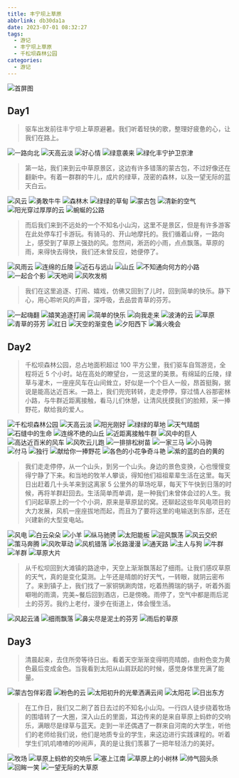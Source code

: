 ```yaml
---
title: 丰宁坝上草原
abbrlink: db30da1a
date: 2023-07-01 08:32:27
tags:
  - 游记
  - 丰宁坝上草原
  - 千松坝森林公园
categories:
  - 游记
---
```


![首屏图](https://s11.ax1x.com/2024/01/25/pFmEuct.jpg)

<!-- more -->

## Day1

> 驱车出发前往丰宁坝上草原避暑。我们听着轻快的歌，整理好疲惫的心，让我们在路上。

![一路向北](https://s11.ax1x.com/2024/01/24/pFeUDg0.jpg)
![天高云淡](https://s11.ax1x.com/2024/01/24/pFeU0Cn.jpg)
![好心情](https://s11.ax1x.com/2024/01/24/pFeUrvV.jpg)
![绿意袭来](https://s11.ax1x.com/2024/01/24/pFeUB3q.jpg)
![绿化丰宁护卫京津](https://s11.ax1x.com/2024/01/25/pFmEuct.jpg)

> 第一站，我们来到云中草原景区，这边有许多错落的蒙古包，不过好像还在翻新中。有着一群群的牛儿，成片的绿草，茂密的森林，以及一望无际的蓝天白云。

![风云](https://s11.ax1x.com/2024/01/25/pFmEn1I.jpg)
![勇敢牛牛](https://s11.ax1x.com/2024/01/25/pFmEQnf.jpg)
![森林木](https://s11.ax1x.com/2024/01/25/pFmE1HS.jpg)
![绿绿的草甸](https://s11.ax1x.com/2024/01/25/pFmEKjP.jpg)
![蒙古包](https://s11.ax1x.com/2024/01/25/pFmElB8.jpg)
![清新的空气](https://s11.ax1x.com/2024/01/25/pFmEGNQ.jpg)
![阳光穿过厚厚的云](https://s11.ax1x.com/2024/01/25/pFmE8Ag.jpg)
![蜿蜒的公路](https://s11.ax1x.com/2024/01/25/pFmVQ2R.jpg)

> 而后我们来到不远处的一个不知名小山沟，这里不是景区，但是有许多游客在此处停车打卡游玩。有骑马的、开山地摩托的。我们循着山脊，一路向上，感受到了草原上强劲的风。忽然间，淅沥的小雨，点点飘落。草原的雨，来得快去得快，我们还未曾反应，她便停了。

![风雨云](https://s11.ax1x.com/2024/01/25/pFmVMG9.jpg)
![连绵的丘陵](https://s11.ax1x.com/2024/01/25/pFmVKPJ.jpg)
![近石与远山](https://s11.ax1x.com/2024/01/25/pFmVlx1.jpg)
![山丘](https://s11.ax1x.com/2024/01/25/pFmVYVO.jpg)
![不知通向何方的小路](https://s11.ax1x.com/2024/01/25/pFmVGqK.jpg)
![一起合个影](https://s11.ax1x.com/2024/01/25/pFmV8r6.jpg)
![天地间](https://s11.ax1x.com/2024/01/25/pFmV3Kx.jpg)
![风吹发梢](https://s11.ax1x.com/2024/01/26/pFmbcxs.jpg)

> 我们在这里追逐、打闹、嬉戏，仿佛又回到了儿时，回到简单的快乐。静下心，用心聆听风的声音，深呼吸，去品尝青草的芬芳。

![一起嗨翻](https://s11.ax1x.com/2024/01/26/pFmb2Mn.jpg)
![嬉笑追逐打闹](https://s11.ax1x.com/2024/01/26/pFmbRrq.jpg)
![简单的快乐](https://s11.ax1x.com/2024/01/26/pFmboiF.jpg)
![向我走来](https://s11.ax1x.com/2024/01/26/pFmbhZV.jpg)
![波涛的云](https://s11.ax1x.com/2024/01/26/pFmbWq0.jpg)
![草原](https://s11.ax1x.com/2024/01/26/pFmb5IU.jpg)
![青草的芬芳](https://s11.ax1x.com/2024/01/26/pFmb4aT.jpg)
![红日](https://s11.ax1x.com/2024/01/26/pFmqQQs.jpg)
![天空的渐变色](https://s11.ax1x.com/2024/01/26/pFmqKzj.jpg)
![夕阳西下](https://s11.ax1x.com/2024/01/26/pFmq8e0.jpg)
![篝火晚会](https://s11.ax1x.com/2024/01/26/pFmqlyn.jpg)

## Day2

> 千松坝森林公园，总占地面积超过 100 平方公里，我们驱车自驾游览，全程将近 5 个小时。站在高处的瞭望台，一览这里的美景。有绵延的丘陵，绿草与灌木，一座座风车在山间耸立，好似是一个个巨人一般，昂首挺胸，据说是能高达近百米。一路上，我们兜兜转转，走走停停，穿过情人谷那密林小路，与牛群近距离接触，看马儿们休憩，让清风抚摸我们的脸颊，采一捧野花，献给我的爱人。

![千松坝森林公园](https://s11.ax1x.com/2024/01/26/pFmq1Lq.jpg)
![天高云淡](https://s11.ax1x.com/2024/01/26/pFmqtFU.jpg)
![阳光刚好](https://s11.ax1x.com/2024/01/26/pFmqGwV.jpg)
![绿绿的草地](https://s11.ax1x.com/2024/01/26/pFmqJoT.jpg)
![天气晴朗](https://s11.ax1x.com/2024/01/27/pFnyw8O.jpg)
![石缝中的生命](https://s11.ax1x.com/2024/01/27/pFnysrd.jpg)
![连绵不绝的山丘](https://s11.ax1x.com/2024/01/27/pFnyU56.jpg)
![近距离接触牛群](https://s11.ax1x.com/2024/01/27/pFnyyqA.jpg)
![风中的巨人](https://s11.ax1x.com/2024/01/27/pFnydPK.jpg)
![高达近百米的风车](https://s11.ax1x.com/2024/01/27/pFnyBxe.jpg)
![风吹云儿跑](https://s11.ax1x.com/2024/01/27/pFnyrKH.jpg)
![一排排松树苗](https://s11.ax1x.com/2024/01/27/pFny02D.jpg)
![一家三马](https://s11.ax1x.com/2024/01/27/pFnc238.jpg)
![小马驹](https://s11.ax1x.com/2024/01/27/pFncRgS.jpg)
![付马](https://s11.ax1x.com/2024/01/27/pFncsAI.jpg)
![独行](https://s11.ax1x.com/2024/01/27/pFnc64P.jpg)
![献给你一捧野花](https://s11.ax1x.com/2024/01/27/pFncDHA.jpg)
![各色的小花争奇斗艳](https://s11.ax1x.com/2024/01/27/pFncyNt.jpg)
![紫的蓝的白的黄的](https://s11.ax1x.com/2024/01/27/pFncg9f.jpg)

> 我们走走停停，从一个山头，到另一个山头。身边的景色变换，心也慢慢变得宁静了下来。和当地的牧羊人攀谈，得知他们祖祖辈辈生活在这里。每天日出赶着几十头羊来到这离家 5 公里外的草场吃草，每天下午快到日落的时候，再将羊群赶回去。生活简单而单调，是一种我们未曾体会过的人生。我们问起草原上的一个个小洞，原来是草原鼠的窝。还聊起这些年风电项目的大力发展，风机一座座拔地而起，而且为了要将这里的电输送到东部，还在兴建新的大型变电站。

![风电](https://s11.ax1x.com/2024/01/27/pFncWjg.jpg)
![白云朵朵](https://s11.ax1x.com/2024/01/28/pFu1sc8.jpg)
![小羊](https://s11.ax1x.com/2024/01/28/pFu127j.jpg)
![纵马驰骋](https://s11.ax1x.com/2024/01/28/pFu1r1f.jpg)
![太阳能板](https://s11.ax1x.com/2024/01/28/pFu1cng.jpg)
![迎风飘荡](https://s11.ax1x.com/2024/01/28/pFu1yjS.jpg)
![风云交织](https://s11.ax1x.com/2024/01/28/pFu1gBQ.jpg)
![策马奔腾](https://s11.ax1x.com/2024/01/28/pFu1fNn.jpg)
![风吹草动](https://s11.ax1x.com/2024/01/28/pFu1WAs.jpg)
![风机错落](https://s11.ax1x.com/2024/01/30/pFuvXw9.jpg)
![长路漫漫](https://s11.ax1x.com/2024/01/30/pFuvOeJ.jpg)
![通天路](https://s11.ax1x.com/2024/01/30/pFuvqL4.jpg)
![主人与狗](https://s11.ax1x.com/2024/01/30/pFuvjoR.jpg)
![牛群](https://s11.ax1x.com/2024/01/30/pFuvbyF.jpg)
![羊群](https://s11.ax1x.com/2024/01/30/pFuxSW6.jpg)
![草原大片](https://s11.ax1x.com/2024/01/30/pFuvzJx.jpg)

> 从千松坝回到大滩镇的路途中，天空上渐渐飘落起了细雨。让我们感叹草原的天气，真的是变化莫测。上午还是晴朗的好天气，一转眼，就阴云密布了。来到镇子上，我们找了一家铜锅涮肉馆，吃着热腾瑞的锅子，听着外面噼啪的雨滴，完美~餐后回到酒店，已是傍晚。雨停了，空气中都是雨后泥土的芬芳。我约上老付，漫步在街道上，体会慢生活。

![风起云涌](https://s11.ax1x.com/2024/01/30/pFuvxF1.jpg)
![细雨飘落](https://s11.ax1x.com/2024/01/31/pFKWm5j.jpg)
![鼻尖尽是泥土的芬芳](https://s11.ax1x.com/2024/01/31/pFKWuPs.jpg)
![雨后的草原](https://s11.ax1x.com/2024/01/31/pFKWM2q.jpg)

## Day3

> 清晨起来，去住所旁等待日出。看着天空渐渐变得明亮晴朗，由粉色变为黄色最后变成金色。当我看到太阳从山肩跃起的时候，感觉身体里充满了能量。

![蒙古包伴彩霞](https://s11.ax1x.com/2024/01/31/pFKWZVg.jpg)
![粉色的云](https://s11.ax1x.com/2024/01/31/pFKWeaQ.jpg)
![太阳初升的光晕洒满云间](https://s11.ax1x.com/2024/01/31/pFKWKGn.jpg)
![太阳花](https://s11.ax1x.com/2024/01/31/pFKW1MV.jpg)
![日出东方](https://s11.ax1x.com/2024/01/31/pFKWQx0.jpg)

> 在工作日，我们又二刷了首日去过的不知名小山沟。一行四人徒步绕着牧场的围墙转了一大圈，深入山丘的里面，耳边传来的是来自草原上蚂蚱的交响乐，满眼尽是绿草与蓝天。走到一半还偶遇了一群来自河南的大学生，听他们的老师给我们说，他们是地质专业的学生，来这边进行实践课程的。听着学生们叽叽喳喳的吵闹声，真的是让我们羡慕了一把年轻活力的美好。

![牧场](https://s11.ax1x.com/2024/01/31/pFKf9wF.jpg)
![草原上蚂蚱的交响乐](https://s11.ax1x.com/2024/01/31/pFKfkWR.jpg)
![塞上江南](https://s11.ax1x.com/2024/01/31/pFKfiFJ.jpg)
![草原上的小树林](https://s11.ax1x.com/2024/01/31/pFKfFY9.jpg)
![帅气回头杀](https://s11.ax1x.com/2024/01/31/pFKfZy6.jpg)
![回眸一笑](https://s11.ax1x.com/2024/01/31/pFKfVQx.jpg)
![一望无际的大草原](https://s11.ax1x.com/2024/01/31/pFKfES1.jpg)
